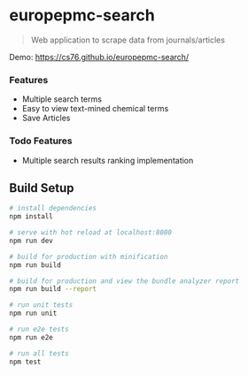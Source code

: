 # europepmc-search

> Web application to scrape data from journals/articles

Demo: https://cs76.github.io/europepmc-search/

### Features
- Multiple search terms
- Easy to view text-mined chemical terms
- Save Articles

### Todo Features
- Multiple search results ranking implementation

## Build Setup

``` bash
# install dependencies
npm install

# serve with hot reload at localhost:8080
npm run dev

# build for production with minification
npm run build

# build for production and view the bundle analyzer report
npm run build --report

# run unit tests
npm run unit

# run e2e tests
npm run e2e

# run all tests
npm test
```
